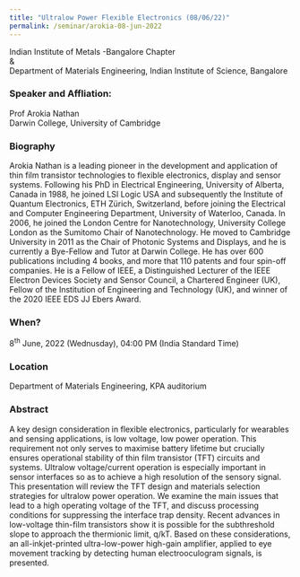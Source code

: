 ```yaml
---
title: "Ultralow Power Flexible Electronics (08/06/22)"
permalink: /seminar/arokia-08-jun-2022
---
```

Indian Institute of Metals -Bangalore Chapter<br>
& <br>
Department of Materials Engineering, Indian Institute of Science, Bangalore 


### Speaker and Affliation:
Prof Arokia Nathan<br> 
Darwin College, University of Cambridge

### Biography
Arokia Nathan is a leading pioneer in the development and application of thin film transistor technologies to flexible electronics, display and sensor systems. Following his PhD in Electrical Engineering, University of Alberta, Canada in 1988, he joined LSI Logic USA and subsequently the Institute of Quantum Electronics, ETH Zürich, Switzerland, before joining the Electrical and Computer Engineering Department, University of Waterloo, Canada. In 2006, he joined the London Centre for Nanotechnology, University College London as the Sumitomo Chair of Nanotechnology. He moved to Cambridge University in 2011 as the Chair of Photonic Systems and Displays, and he is currently a Bye-Fellow and Tutor at Darwin College. He has over 600 publications including 4 books, and more that 110 patents and four spin-off companies. He is a Fellow of IEEE, a Distinguished Lecturer of the IEEE Electron Devices Society and Sensor Council, a Chartered Engineer (UK), Fellow of the Institution of Engineering and Technology (UK), and winner of the 2020 IEEE EDS JJ Ebers Award. 

### When?
8<sup>th</sup> June, 2022 (Wednusday), 04:00 PM (India Standard Time)

### Location
Department of Materials Engineering, KPA auditorium

### Abstract
A key design consideration in flexible electronics, particularly for wearables and sensing applications, is low voltage, low power operation. This requirement not only serves to maximise battery lifetime but crucially ensures operational stability of thin film transistor (TFT) circuits and systems. Ultralow voltage/current operation is especially important in sensor interfaces so as to achieve a high resolution of the sensory signal. This presentation will review the TFT design and materials selection strategies for ultralow power operation. We examine the main issues that lead to a high operating voltage of the TFT, and discuss processing conditions for suppressing the interface trap density. Recent advances in low-voltage thin-film transistors show it is possible for the subthreshold slope to approach the thermionic limit, q/kT. Based on these considerations, an all-inkjet-printed ultra-low-power high-gain amplifier, applied to eye movement tracking by detecting human electrooculogram signals, is presented. 